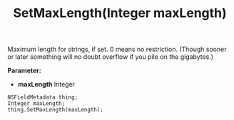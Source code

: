 ﻿---
uid: crmscript_ref_NSFieldMetadata_SetMaxLength
title: SetMaxLength(Integer maxLength)
intellisense: NSFieldMetadata.SetMaxLength
keywords: NSFieldMetadata, GetMaxLength
so.topic: reference
---

Maximum length for strings, if set. 0 means no restriction. (Though sooner or later something will no doubt overflow if you pile on the gigabytes.)

**Parameter:** 
 - **maxLength** Integer

```crmscript
NSFieldMetadata thing;
Integer maxLength;
thing.SetMaxLength(maxLength);
```

